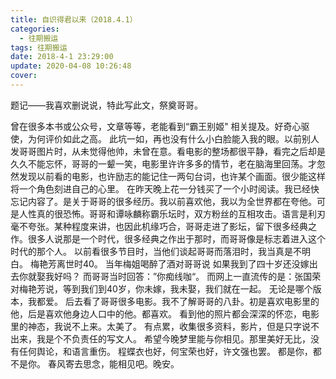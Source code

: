 ```yaml
---
title: 自识得君以来（2018.4.1）
categories:
  - 往期搬运
tags: 往期搬运
date: 2018-4-1 23:29:00
update: 2020-04-08 10:26:48
cover:
---
```

题记——我喜欢删说说，特此写此文，祭奠哥哥。

 曾在很多本书或公众号，文章等等，老能看到“霸王别姬" 相关提及。好奇心驱使，为何评价如此之高。
此坑一如，再也没有什么小白脸能入我的眼。以前别人发哥哥图片时，从未觉得他帅，未曾在意。看电影的整场都很平静，看完之后却是久久不能忘怀，哥哥的一颦一笑，电影里许许多多的情节，老在脑海里回荡。才忽然发现以前看的电影，也许励志的能记住一两句台词，也许某个画面。很少能这样将一个角色刻进自己的心里。
在昨天晚上花一分钱买了一个小时阅读。我已经快忘记内容了。是关于哥哥的很多经历。我以前喜欢他，我以为全世界都在夸他。可是人性真的很恐怖。哥哥和谭咏麟称霸乐坛时，双方粉丝的互相攻击。语言是利刃毫不夸张。某种程度来讲，也因此机缘巧合，哥哥走进了影坛，留下很多经典之作。很多人说那是一个时代，很多经典之作出于那时，而哥哥像是标志着进入这个时代的那个人。
以前看很多节目时，当他们谈起哥哥而落泪时，我当真是不明白。
梅艳芳离世时40。
当年梅姐喝醉了酒对哥哥说  如果我到了四十岁还没嫁出去你就娶我好吗？ 而哥哥当时回答：”你痴线咖“。
而网上一直流传的是：张国荣对梅艳芳说，等到我们到40岁，你未嫁，我未娶，我们就在一起。
无论是哪个版本，我都爱。
后去看了哥哥很多电影。我不了解哥哥的八卦。初是喜欢电影里的他，后是喜欢他身边人口中的他。都喜欢。
看到他的照片都会深深的怀恋，电影里的神态，我说不上来。太美了。
有点累，收集很多资料，影片，但是只字说不出来，我是个不负责任的写文人。
希望今晚梦里能与你相见。那里美好无比，没有任何舆论，和语言重伤。
程蝶衣也好，何宝荣也好，许文强也罢。
都是你，都不是你。
春风寄去思念，能相见吧。晚安。